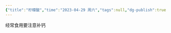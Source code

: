 ```yaml
---
{"title":"柠檬酸","time":"2023-04-29 周六","tags":null,"dg-publish":true,"permalink":"/300 评价/Z 配料详解/柠檬酸/","dgPassFrontmatter":true,"created":"2024-01-25T18:45:04.000+08:00","updated":"2024-01-25T18:45:04.000+08:00"}
---
```



经常食用要注意补钙
